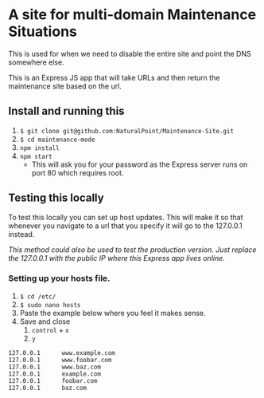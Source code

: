 # A site for multi-domain Maintenance Situations

This is used for when we need to disable the entire site and point the DNS somewhere else.

This is an Express JS app that will take URLs and then return the maintenance site based on the url.

## Install and running this
1. `$ git clone git@github.com:NaturalPoint/Maintenance-Site.git`
2. `$ cd maintenance-mode`
3. `npm install`
4. `npm start`
    - This will ask you for your password as the Express server runs on port 80 which requires root.

## Testing this locally
To test this locally you can set up host updates. This will make it so that whenever you navigate to a url that you specify it will go to the 127.0.0.1 instead.

*This method could also be used to test the production version. Just replace the 127.0.0.1 with the public IP where this Express app lives online.*

### Setting up your hosts file.
1. `$ cd /etc/`
2. `$ sudo nano hosts`
3. Paste the example below where you feel it makes sense.
4. Save and close
    1. `control` + `x`
    2. `y`

```
127.0.0.1      www.example.com
127.0.0.1      www.foobar.com
127.0.0.1      www.baz.com
127.0.0.1      example.com
127.0.0.1      foobar.com
127.0.0.1      baz.com
```
